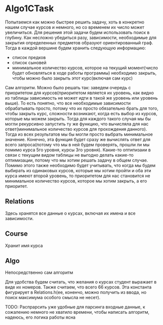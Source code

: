 # Algo1CTask

Попытаемся как можно быстрее решить задачу, хоть в конкретно нашем случае курсов и немного, но со временем их число 
может увеличиться.
Для решения этой задачи будем использовать поиск в глубину. Как несложно убедиться разу, зависимости, необходимые
для закрытия определенных предметов образуют ориентированный граф.
Тогда в каждой вершине будем хранить следующую информацию:
- список предков
- список сыновей
- минимальное количество курсов, которое на текущий момент(число будет обновляться в ходе работы программы) необходимо 
закрыть, чтобы можно было закрыть этот курс(включая сам курс)

Сам алгоритм. Можно было решать так: заведем очередь с приоритетом для курсов(приоритетом является их уровень, 
как видно из таблицы зависимость не может идти в такой же уровень или уровень выше). То есть понятно, что все 
необходимые зависимости обрабатывать просто, потому что их просто обязательно брать для того, чтобы закрыть курс, 
сложности возникают, когда есть выбор из курсов, которые мы можем закрыть. Тогда для каждого такого случая мы бы могли
рекурсивно запустить ту же функцию, что вычисляла для нас ответ(минимальное количество курсов для прохождения данного).
Тогда из всех результатов мы бы могли просто выбрать минимальное значение. Конечно, эта функция будет сразу же вычислять
ответ для всего запроса(потому что мы в ней будем проверять, прошли ли мы помимо курса 5го уровня, курсы 3го уровня).
Какие-то оптипизаии в связи с текущим видом таблицы не выгодно делать какие-то оптимизации, потому что мы хотим решать 
задачу в общем случае. Помимо этого также необходимо будет учитывать, что когда мы будем выбирать из одинаковых курсов,
которые мы хотим пройти и оба эти курса имеют второй уровень, то приоритетом для нас становится не минимальное 
количество курсов, которое мы хотим закрыть, а его приоритет.

## Relations
   Здесь хранятся все данные о курсах, включая их имена и все зависимости.
   
## Course
   Хранит имя курса
   
## Algo
   Непосредственно сам алгоритм
    
Для удобства будем считать, что желания о курсах студент выражает в виде их номеров.
Также считаем, что всего 66 курсов. Эта константа фигурирует в Relations.h(ее, коненчо, можно получить из ввода, но
поиск максимума особого смысла не несет). 

TODO: Распрарсить уже удобные для парсинга входные данные, к сожалению немного не хватило времени, чтобы написать 
алгоритм, надеюсь, его логика работы ясна